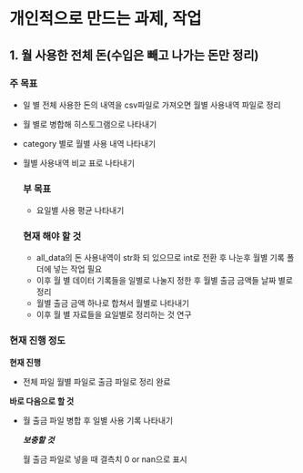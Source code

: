 # 개인적으로 만드는 과제, 작업

## 1. 월 사용한 전체 돈(수입은 빼고 나가는 돈만 정리)


### 주 목표
- 일 별 전체 사용한 돈의 내역을 csv파일로 가져오면 월별 사용내역 파일로 정리
- 월 별로 병합해 히스토그램으로 나타내기
- category 별로 월별 사용 내역 나타내기
- 월별 사용내역 비교 표로 나타내기


  ### 부 목표
  - 요일별 사용 평균 나타내기


  ### 현재 해야 할 것
  - all_data의 돈 사용내역이 str화 되 있으므로 int로 전환 후 나눈후 월별 기록 폴더에 넣는 작업 필요
  - 이후 월 별 데이터 기록들을 일별로 나눌지 정한 후 월별 출금 금액들 날짜 별로 정리
  - 월별 출금 금액 하나로 합쳐서 월별로 나타내기
  -  이후 월 별 자료들을 요일별로 정리하는 것 연구 


### 현재 진행 정도
**현재 진행**
- 전체 파일 월별 파일로 출금 파일로 정리 완료

**바로 다음으로 할 것**
- 월 출금 파일 병합 후 일별 사용 기록 나타내기

  ***보충할 것***
  
  월 출금 파일로 넣을 때 결측치 0 or nan으로 표시
